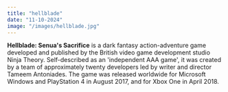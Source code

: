 ```yaml
---
title: "hellblade"
date: "11-10-2024"
image: "/images/hellblade.jpg"
---
```


**Hellblade: Senua's Sacrifice** is a dark fantasy action-adventure game developed and published by the British video game development studio Ninja Theory. Self-described as an 'independent AAA game', it was created by a team of approximately twenty developers led by writer and director Tameem Antoniades. The game was released worldwide for Microsoft Windows and PlayStation 4 in August 2017, and for Xbox One in April 2018.
